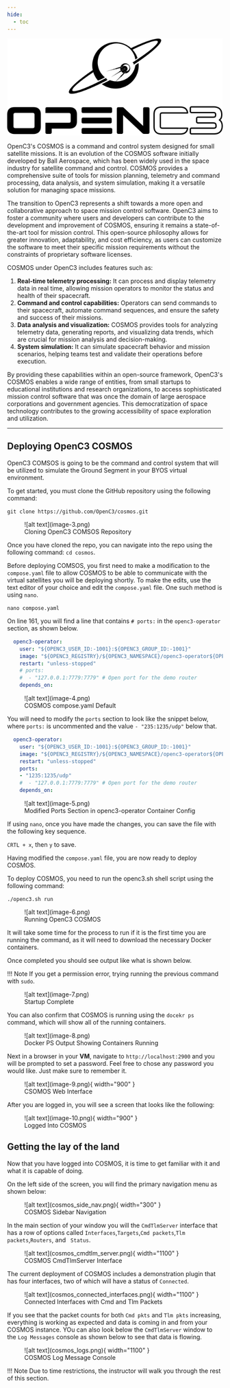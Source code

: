 ```yaml
---
hide:
  - toc
---
```


![alt text](black_logo.svg)

OpenC3's COSMOS is a command and control system designed for small satellite missions. It is an evolution of the COSMOS software initially developed by Ball Aerospace, which has been widely used in the space industry for satellite command and control. COSMOS provides a comprehensive suite of tools for mission planning, telemetry and command processing, data analysis, and system simulation, making it a versatile solution for managing space missions.

The transition to OpenC3 represents a shift towards a more open and collaborative approach to space mission control software. OpenC3 aims to foster a community where users and developers can contribute to the development and improvement of COSMOS, ensuring it remains a state-of-the-art tool for mission control. This open-source philosophy allows for greater innovation, adaptability, and cost efficiency, as users can customize the software to meet their specific mission requirements without the constraints of proprietary software licenses.

COSMOS under OpenC3 includes features such as:

1. **Real-time telemetry processing:** It can process and display telemetry data in real time, allowing mission operators to monitor the status and health of their spacecraft.
2. **Command and control capabilities:** Operators can send commands to their spacecraft, automate command sequences, and ensure the safety and success of their missions.
3. **Data analysis and visualization:** COSMOS provides tools for analyzing telemetry data, generating reports, and visualizing data trends, which are crucial for mission analysis and decision-making.
4. **System simulation:** It can simulate spacecraft behavior and mission scenarios, helping teams test and validate their operations before execution.

By providing these capabilities within an open-source framework, OpenC3's COSMOS enables a wide range of entities, from small startups to educational institutions and research organizations, to access sophisticated mission control software that was once the domain of large aerospace corporations and government agencies. This democratization of space technology contributes to the growing accessibility of space exploration and utilization.

---
## Deploying OpenC3 COSMOS

OpenC3 COMSOS is going to be the command and control system that will be utilized to simulate the Ground Segment in your BYOS virtual environment. 


To get started, you must clone the GitHub repository using the following command:
```
git clone https://github.com/OpenC3/cosmos.git
```

<figure markdown>
![alt text](image-3.png)
  <figcaption>Cloning OpenC3 COMSOS Repository</figcaption>
</figure>

Once you have cloned the repo, you can navigate into the repo using the following command: ```cd cosmos```.

Before deploying COMSOS, you first need to make a modification to the ```compose.yaml``` file to allow COSMOS to be able to communicate with the virtual satellites you will be deploying shortly. To make the edits, use the text editor of your choice and edit the ```compose.yaml``` file. One such method is using ```nano```.

```
nano compose.yaml
```
On line 161, you will find a line that contains ```# ports:``` in the ```openc3-operator``` section, as shown below.
```yaml
  openc3-operator:
    user: "${OPENC3_USER_ID:-1001}:${OPENC3_GROUP_ID:-1001}"
    image: "${OPENC3_REGISTRY}/${OPENC3_NAMESPACE}/openc3-operator${OPENC3_IMAGE_SUFFIX}:${OPENC3_TAG}"
    restart: "unless-stopped"
    # ports:
    #  - "127.0.0.1:7779:7779" # Open port for the demo router
    depends_on:
```

<figure markdown>
![alt text](image-4.png)
  <figcaption>COSMOS compose.yaml Default</figcaption>
</figure>

You will need to modify the ```ports``` section to look like the snippet below, where ```ports:``` is uncommented and the value ```- "235:1235/udp"``` below that.

```yaml
  openc3-operator:
    user: "${OPENC3_USER_ID:-1001}:${OPENC3_GROUP_ID:-1001}"
    image: "${OPENC3_REGISTRY}/${OPENC3_NAMESPACE}/openc3-operator${OPENC3_IMAGE_SUFFIX}:${OPENC3_TAG}"
    restart: "unless-stopped"
    ports:
    - "1235:1235/udp"
    #  - "127.0.0.1:7779:7779" # Open port for the demo router
    depends_on:
```

<figure markdown>
![alt text](image-5.png)
  <figcaption>Modified Ports Section in openc3-operator Container Config</figcaption>
</figure>

If using ```nano```, once you have made the changes, you can save the file with the following key sequence.

```CRTL + x```, then ```y``` to save.

Having modified the ```compose.yaml``` file, you are now ready to deploy COSMOS.

To deploy COSMOS, you need to run the openc3.sh shell script using the following command:

```
./openc3.sh run
```
<figure markdown>
![alt text](image-6.png)
  <figcaption>Running OpenC3 COSMOS</figcaption>
</figure>

It will take some time for the process to run if it is the first time you are running the command, as it will need to download the necessary Docker containers.

Once completed you should see output like what is shown below.

!!! Note
    If you get a permission error, trying running the previous command with ```sudo```.

<figure markdown>
![alt text](image-7.png)
  <figcaption>Startup Complete</figcaption>
</figure>

You can also confirm that COSMOS is running using the ```docekr ps``` command, which will show all of the running containers.

<figure markdown>
![alt text](image-8.png)
  <figcaption>Docker PS Output Showing Containers Running</figcaption>
</figure>


Next in a browser in your **VM**, navigate to ```http://localhost:2900``` and you will be prompted to set a password. Feel free to chose any password you would like. Just make sure to remember it.

<figure markdown>
![alt text](image-9.png){ width="900" }
  <figcaption>CSOMOS Web Interface</figcaption>
</figure>


After you are logged in, you will see a screen that looks like the following:

<figure markdown>
![alt text](image-10.png){ width="900" }
  <figcaption>Logged Into COSMOS</figcaption>
</figure>

## Getting the lay of the land
Now that you have logged into COSMOS, it is time to get familiar with it and what it is capable of doing.

On the left side of the screen, you will find the primary navigation menu as shown below:

<figure markdown="span">
  ![alt text](cosmos_side_nav.png){ width="300" }
  <figcaption>COSMOS Sidebar Navigation</figcaption>
</figure>

In the main section of your window you will the ```CmdTlmServer``` interface that has a row of options called ```Interfaces```,```Targets```,```Cmd packets```,```Tlm packets```,```Routers```, and ``` Status```.

<figure markdown="span">
  ![alt text](cosmos_cmdtlm_server.png){ width="1100" }
  <figcaption>COSMOS CmdTlmServer Interface</figcaption>
</figure>

The current deployment of COSMOS includes a demonstration plugin that has four interfaces, two of which will have a status of ```Connected```.

<figure markdown="span">
  ![alt text](cosmos_connected_interfaces.png){ width="1100" }
  <figcaption>Connected Interfaces with Cmd and Tlm Packets</figcaption>
</figure>

If you see that the packet counts for both ```Cmd pkts``` and ```Tlm pkts``` increasing, everything is working as expected and data is coming in and from your COSMOS instance. YOu can also look below the ```CmdTlmServer``` window to the ```Log Messages``` console as shown below to see that data is flowing.

<figure markdown="span">
  ![alt text](cosmos_logs.png){ width="1100" }
  <figcaption>COSMOS Log Message Console</figcaption>
</figure>

!!! Note
    Due to time restrictions, the instructor will walk you through the rest of this section.




